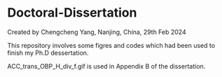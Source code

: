# Doctoral-Dissertation
Created by Chengcheng Yang, Nanjing, China, 29th Feb 2024

This repository involves some figres and codes which had been used to finish my Ph.D dessertation.

ACC_trans_OBP_H_div_f.gif is used in Appendix B of the dissertation.

